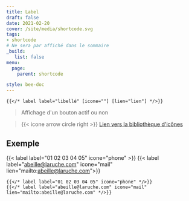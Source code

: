 ```yaml
---
title: Label
draft: false 
date: 2021-02-20 
cover: /site/media/shortcode.svg
tags:
- shortcode
# Ne sera par affiché dans le sommaire
_build:
   list: false
menu: 
  page:
    parent: shortcode

style: bee-doc
---
```

```tpl
{{</* label label="libellé" [icone=""] [lien="lien"] */>}}
```
<!--more-->
> Affichage d'un bouton actif ou non  

> {{< icone arrow circle right >}} <a href="https://fomantic-ui.com/elements/icon.html" target="_blank">Lien vers la bibliothèque d'icônes</a>


## Exemple

{{< label label="01 02 03 04 05" icone="phone" >}}
{{< label label="abeille@laruche.com" icone="mail" lien="mailto:abeille@laruche.com">}}

```tpl
{{</* label label="01 02 03 04 05" icone="phone" */>}}
{{</* label label="abeille@laruche.com" icone="mail" lien="mailto:abeille@laruche.com" */>}}
```
